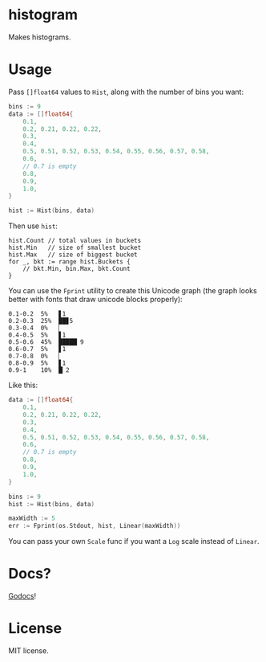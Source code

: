 # histogram

Makes histograms.


# Usage

Pass `[]float64` values to `Hist`, along with the number of bins
you want:

```go
bins := 9
data := []float64{
    0.1,
    0.2, 0.21, 0.22, 0.22,
    0.3,
    0.4,
    0.5, 0.51, 0.52, 0.53, 0.54, 0.55, 0.56, 0.57, 0.58,
    0.6,
    // 0.7 is empty
    0.8,
    0.9,
    1.0,
}

hist := Hist(bins, data)
```

Then use `hist`:

```
hist.Count // total values in buckets
hist.Min   // size of smallest bucket
hist.Max   // size of biggest bucket
for _, bkt := range hist.Buckets {
    // bkt.Min, bin.Max, bkt.Count
}
```

You can use the `Fprint` utility to create this Unicode graph (the graph looks better with fonts that
draw unicode blocks properly):

```
0.1-0.2  5%   ▋1
0.2-0.3  25%  ██▊5
0.3-0.4  0%   ▏
0.4-0.5  5%   ▋1
0.5-0.6  45%  █████▏9
0.6-0.7  5%   ▋1
0.7-0.8  0%   ▏
0.8-0.9  5%   ▋1
0.9-1    10%  █▏2
```

Like this:
```go
data := []float64{
    0.1,
    0.2, 0.21, 0.22, 0.22,
    0.3,
    0.4,
    0.5, 0.51, 0.52, 0.53, 0.54, 0.55, 0.56, 0.57, 0.58,
    0.6,
    // 0.7 is empty
    0.8,
    0.9,
    1.0,
}

bins := 9
hist := Hist(bins, data)

maxWidth := 5
err := Fprint(os.Stdout, hist, Linear(maxWidth))
```

You can pass your own `Scale` func if you want a `Log` scale instead of `Linear`.

# Docs?

[Godocs](http://godoc.org/github.com/aybabtme/uniplot/histogram)!

# License

MIT license.
